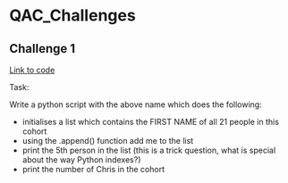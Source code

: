 # QAC_Challenges

## Challenge 1
[Link to code](Challenges/julydevops.py)

Task:

Write a python script with the above name which does the following:
* initialises a list which contains the FIRST NAME of all 21 people in this cohort
*	using the .append() function add me to the list
*	print the 5th person in the list (this is a trick question, what is special about the way Python indexes?)
*	print the number of Chris in the cohort
